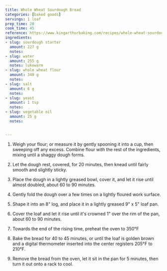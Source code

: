 ```yaml
---
title: Whole Wheat Sourdough Bread
categories: [baked goods]
servings: 1 loaf
prep_time: 20
cook_time: 45
reference: https://www.kingarthurbaking.com/recipes/whole-wheat-sourdough-bread-recipe
ingredients:
- slug: sourdough starter
  amount: 227 g
  notes:
- slug: water
  amount: 255 g
  notes: lukewarm
- slug: whole wheat flour
  amount: 340 g
  notes:
- slug: salt
  amount: 6 g
  notes:
- slug: yeast
  amount: 1 tsp
  notes:
- slug: vegetable oil
  amount: 25 g
  notes:


---
```


1. Weigh your flour; or measure it by gently spooning it into a cup, then sweeping off any excess. Combine flour with the rest of the ingredients, mixing until a shaggy dough forms.
2. Let the dough rest, covered, for 20 minutes, then knead until fairly smooth and slightly sticky.

3. Place the dough in a lightly greased bowl, cover it, and let it rise until almost doubled, about 60 to 90 minutes.

4. Gently fold the dough over a few times on a lightly floured work surface.

5. Shape it into an 8" log, and place it in a lightly greased 9" x 5" loaf pan.

6. Cover the loaf and let it rise until it's crowned 1" over the rim of the pan, about 60 to 90 minutes.

7. Towards the end of the rising time, preheat the oven to 350°F

8. Bake the bread for 40 to 45 minutes, or until the loaf is golden brown and a digital thermometer inserted into the center registers 205°F to 210°F.
9. Remove the bread from the oven, let it sit in the pan for 5 minutes, then turn it out onto a rack to cool.

